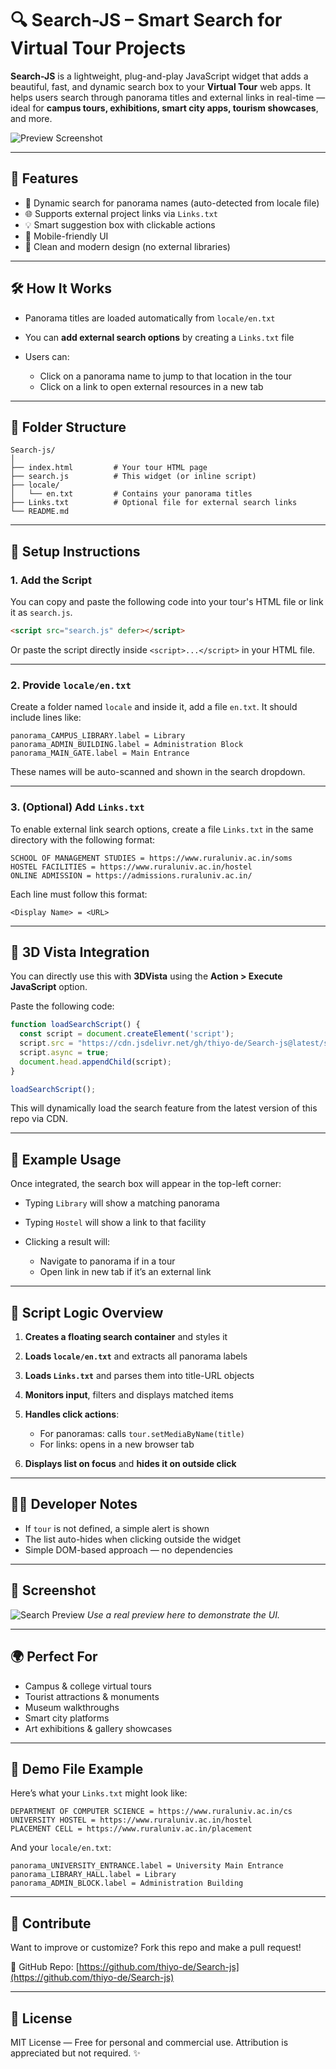 # 🔍 Search-JS – Smart Search for Virtual Tour Projects

**Search-JS** is a lightweight, plug-and-play JavaScript widget that adds a beautiful, fast, and dynamic search box to your **Virtual Tour** web apps. It helps users search through panorama titles and external links in real-time — ideal for **campus tours, exhibitions, smart city apps, tourism showcases**, and more.

![Preview Screenshot](./asstes/screenshot.png)

---

## 🚀 Features

* 🔎 Dynamic search for panorama names (auto-detected from locale file)
* 🌐 Supports external project links via `Links.txt`
* 💡 Smart suggestion box with clickable actions
* 📱 Mobile-friendly UI
* 🎨 Clean and modern design (no external libraries)

---

## 🛠️ How It Works

* Panorama titles are loaded automatically from `locale/en.txt`
* You can **add external search options** by creating a `Links.txt` file
* Users can:

  * Click on a panorama name to jump to that location in the tour
  * Click on a link to open external resources in a new tab

---

## 📁 Folder Structure

```
Search-js/
│
├── index.html         # Your tour HTML page
├── search.js          # This widget (or inline script)
├── locale/
│   └── en.txt         # Contains your panorama titles
├── Links.txt          # Optional file for external search links
└── README.md
```

---

## 📌 Setup Instructions

### 1. Add the Script

You can copy and paste the following code into your tour's HTML file or link it as `search.js`.

```html
<script src="search.js" defer></script>
```

Or paste the script directly inside `<script>...</script>` in your HTML file.

---

### 2. Provide `locale/en.txt`

Create a folder named `locale` and inside it, add a file `en.txt`. It should include lines like:

```
panorama_CAMPUS_LIBRARY.label = Library
panorama_ADMIN_BUILDING.label = Administration Block
panorama_MAIN_GATE.label = Main Entrance
```

These names will be auto-scanned and shown in the search dropdown.

---

### 3. (Optional) Add `Links.txt`

To enable external link search options, create a file `Links.txt` in the same directory with the following format:

```
SCHOOL OF MANAGEMENT STUDIES = https://www.ruraluniv.ac.in/soms
HOSTEL FACILITIES = https://www.ruraluniv.ac.in/hostel
ONLINE ADMISSION = https://admissions.ruraluniv.ac.in/
```

Each line must follow this format:

```
<Display Name> = <URL>
```

---

## 🧪 3D Vista Integration

You can directly use this with **3DVista** using the **Action > Execute JavaScript** option.

Paste the following code:

```js
function loadSearchScript() {
  const script = document.createElement('script');
  script.src = "https://cdn.jsdelivr.net/gh/thiyo-de/Search-js@latest/search.js";
  script.async = true;
  document.head.appendChild(script);
}

loadSearchScript();
```

This will dynamically load the search feature from the latest version of this repo via CDN.

---

## 🧲 Example Usage

Once integrated, the search box will appear in the top-left corner:

* Typing `Library` will show a matching panorama
* Typing `Hostel` will show a link to that facility
* Clicking a result will:

  * Navigate to panorama if in a tour
  * Open link in new tab if it’s an external link

---

## 🔧 Script Logic Overview

1. **Creates a floating search container** and styles it
2. **Loads `locale/en.txt`** and extracts all panorama labels
3. **Loads `Links.txt`** and parses them into title-URL objects
4. **Monitors input**, filters and displays matched items
5. **Handles click actions**:

   * For panoramas: calls `tour.setMediaByName(title)`
   * For links: opens in a new browser tab
6. **Displays list on focus** and **hides it on outside click**

---

## 👨‍💻 Developer Notes

* If `tour` is not defined, a simple alert is shown
* The list auto-hides when clicking outside the widget
* Simple DOM-based approach — no dependencies

---

## 📸 Screenshot

![Search Preview](screenshot.png)
*Use a real preview here to demonstrate the UI.*

---

## 🌍 Perfect For

* Campus & college virtual tours
* Tourist attractions & monuments
* Museum walkthroughs
* Smart city platforms
* Art exhibitions & gallery showcases

---

## 🧹 Demo File Example

Here’s what your `Links.txt` might look like:

```
DEPARTMENT OF COMPUTER SCIENCE = https://www.ruraluniv.ac.in/cs
UNIVERSITY HOSTEL = https://www.ruraluniv.ac.in/hostel
PLACEMENT CELL = https://www.ruraluniv.ac.in/placement
```

And your `locale/en.txt`:

```
panorama_UNIVERSITY_ENTRANCE.label = University Main Entrance
panorama_LIBRARY_HALL.label = Library
panorama_ADMIN_BLOCK.label = Administration Building
```

---

## 📩 Contribute

Want to improve or customize? Fork this repo and make a pull request!

📌 GitHub Repo: [https://github.com/thiyo-de/Search-js](https://github.com/thiyo-de/Search-js)

---

## 📄 License

MIT License — Free for personal and commercial use.
Attribution is appreciated but not required. ✨
